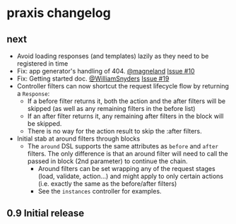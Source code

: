 # praxis changelog

## next

* Avoid loading responses (and templates) lazily as they need to be registered in time
* Fix: app generator's handling of 404. [@magneland](https://github.com/magneland) [Issue #10](https://github.com/rightscale/praxis/issues/10)
* Fix: Getting started doc. [@WilliamSnyders](https://github.com/WilliamSnyders) [Issue #19](https://github.com/rightscale/praxis/issues/19)
* Controller filters can now shortcut the request lifecycle flow by returning a `Response`:
  * If a before filter returns it, both the action and the after filters will be skipped (as well as any remaining filters in the before list)
  * If an after filter returns it, any remaining after filters in the block will be skipped.
  * There is no way for the action result to skip the :after filters.
* Initial stab at around filters through blocks
  * The `around` DSL supports the same attributes as `before` and `after` filters. The only difference is that an around filter will need to call the passed in block (2nd parameter) to continue the chain.
	* Around filters can be set wrapping any of the request stages (load, validate, action...) and might apply to only certain actions (i.e. exactly the same as the before/after filters)
	* See the `instances` controller for examples.

## 0.9 Initial release